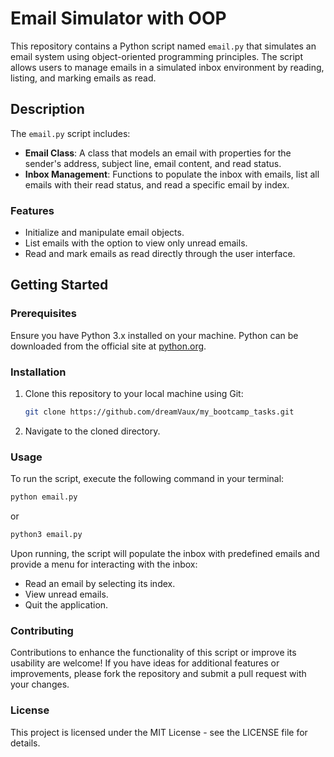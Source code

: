 # Email Simulator with OOP

This repository contains a Python script named `email.py` that simulates an email system using object-oriented programming principles. The script allows users to manage emails in a simulated inbox environment by reading, listing, and marking emails as read.

## Description

The `email.py` script includes:
- **Email Class**: A class that models an email with properties for the sender's address, subject line, email content, and read status.
- **Inbox Management**: Functions to populate the inbox with emails, list all emails with their read status, and read a specific email by index.

### Features
- Initialize and manipulate email objects.
- List emails with the option to view only unread emails.
- Read and mark emails as read directly through the user interface.

## Getting Started

### Prerequisites

Ensure you have Python 3.x installed on your machine. Python can be downloaded from the official site at [python.org](https://www.python.org/downloads/).

### Installation

1. Clone this repository to your local machine using Git:
   ```bash
   git clone https://github.com/dreamVaux/my_bootcamp_tasks.git
2. Navigate to the cloned directory.

### Usage
To run the script, execute the following command in your terminal:
```bash
python email.py
```
or
```bash
python3 email.py
```
Upon running, the script will populate the inbox with predefined emails and provide a menu for interacting with the inbox:
- Read an email by selecting its index.
- View unread emails.
- Quit the application.

### Contributing
Contributions to enhance the functionality of this script or improve its usability are welcome! If you have ideas for additional features or improvements, please fork the repository and submit a pull request with your changes.

### License
This project is licensed under the MIT License - see the LICENSE file for details.

